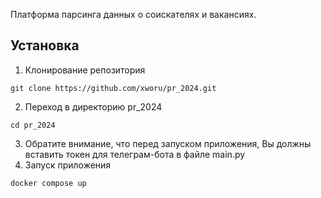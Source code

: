 Платформа парсинга данных о соискателях и вакансиях.
## Установка
1. Клонирование репозитория

``` git clone https://github.com/xworu/pr_2024.git ```

2. Переход в директорию pr_2024

``` cd pr_2024 ```

3. Обратите внимание, что перед запуском приложения, Вы должны вставить токен для телеграм-бота в файле main.py
4. Запуск приложения
   
``` docker compose up ```
